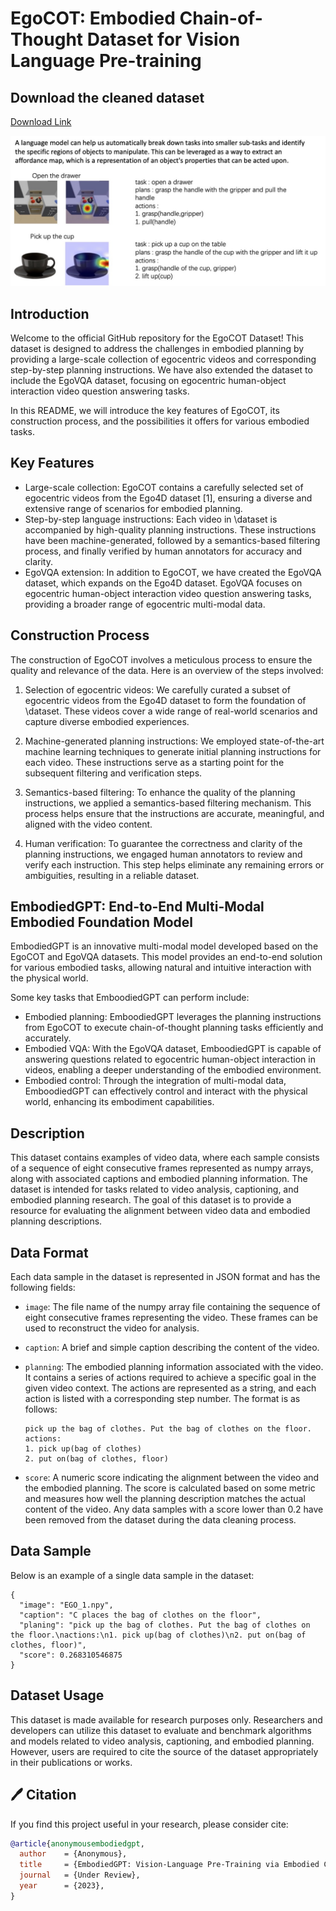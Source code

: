 # EgoCOT: Embodied Chain-of-Thought Dataset for Vision Language Pre-training

## Download the cleaned dataset
[Download Link](https://drive.google.com/drive/folders/1d30x7S5MTz85JuqJcacQpp97T6Z2nbMt?usp=sharing)

![Main Figure](https://github.com/EmbodiedGPT/EgoCOT_Dataset/blob/main/assest/egocot_frame.jpg)


## Introduction
Welcome to the official GitHub repository for the EgoCOT Dataset! This dataset is designed to address the challenges in embodied planning by providing a large-scale collection of egocentric videos and corresponding step-by-step planning instructions. We have also extended the dataset to include the EgoVQA dataset, focusing on egocentric human-object interaction video question answering tasks. 

In this README, we will introduce the key features of EgoCOT, its construction process, and the possibilities it offers for various embodied tasks. 

## Key Features
- Large-scale collection: EgoCOT contains a carefully selected set of egocentric videos from the Ego4D dataset [1], ensuring a diverse and extensive range of scenarios for embodied planning.
- Step-by-step language instructions: Each video in \dataset is accompanied by high-quality planning instructions. These instructions have been machine-generated, followed by a semantics-based filtering process, and finally verified by human annotators for accuracy and clarity.
- EgoVQA extension: In addition to EgoCOT, we have created the EgoVQA dataset, which expands on the Ego4D dataset. EgoVQA focuses on egocentric human-object interaction video question answering tasks, providing a broader range of egocentric multi-modal data.

## Construction Process
The construction of EgoCOT involves a meticulous process to ensure the quality and relevance of the data. Here is an overview of the steps involved:

1. Selection of egocentric videos: We carefully curated a subset of egocentric videos from the Ego4D dataset to form the foundation of \dataset. These videos cover a wide range of real-world scenarios and capture diverse embodied experiences.

2. Machine-generated planning instructions: We employed state-of-the-art machine learning techniques to generate initial planning instructions for each video. These instructions serve as a starting point for the subsequent filtering and verification steps.

3. Semantics-based filtering: To enhance the quality of the planning instructions, we applied a semantics-based filtering mechanism. This process helps ensure that the instructions are accurate, meaningful, and aligned with the video content.

4. Human verification: To guarantee the correctness and clarity of the planning instructions, we engaged human annotators to review and verify each instruction. This step helps eliminate any remaining errors or ambiguities, resulting in a reliable dataset.

## EmbodiedGPT: End-to-End Multi-Modal Embodied Foundation Model
EmbodiedGPT is an innovative multi-modal model developed based on the EgoCOT and EgoVQA datasets. This model provides an end-to-end solution for various embodied tasks, allowing natural and intuitive interaction with the physical world.

Some key tasks that EmboodiedGPT can perform include:
- Embodied planning: EmboodiedGPT leverages the planning instructions from EgoCOT to execute chain-of-thought planning tasks efficiently and accurately.
- Embodied VQA: With the EgoVQA dataset, EmboodiedGPT is capable of answering questions related to egocentric human-object interaction in videos, enabling a deeper understanding of the embodied environment.
- Embodied control: Through the integration of multi-modal data, EmboodiedGPT can effectively control and interact with the physical world, enhancing its embodiment capabilities.


## Description

This dataset contains examples of video data, where each sample consists of a sequence of eight consecutive frames represented as numpy arrays, along with associated captions and embodied planning information. The dataset is intended for tasks related to video analysis, captioning, and embodied planning research. The goal of this dataset is to provide a resource for evaluating the alignment between video data and embodied planning descriptions.

## Data Format

Each data sample in the dataset is represented in JSON format and has the following fields:

- `image`: The file name of the numpy array file containing the sequence of eight consecutive frames representing the video. These frames can be used to reconstruct the video for analysis.
- `caption`: A brief and simple caption describing the content of the video.
- `planning`: The embodied planning information associated with the video. It contains a series of actions required to achieve a specific goal in the given video context. The actions are represented as a string, and each action is listed with a corresponding step number. The format is as follows:

  ```
  pick up the bag of clothes. Put the bag of clothes on the floor.
  actions:
  1. pick up(bag of clothes)
  2. put on(bag of clothes, floor)
  ```

- `score`: A numeric score indicating the alignment between the video and the embodied planning. The score is calculated based on some metric and measures how well the planning description matches the actual content of the video. Any data samples with a score lower than 0.2 have been removed from the dataset during the data cleaning process.

## Data Sample

Below is an example of a single data sample in the dataset:

```
{
  "image": "EGO_1.npy",
  "caption": "C places the bag of clothes on the floor",
  "planing": "pick up the bag of clothes. Put the bag of clothes on the floor.\nactions:\n1. pick up(bag of clothes)\n2. put on(bag of clothes, floor)",
  "score": 0.268310546875
}
```

## Dataset Usage

This dataset is made available for research purposes only. Researchers and developers can utilize this dataset to evaluate and benchmark algorithms and models related to video analysis, captioning, and embodied planning. However, users are required to cite the source of the dataset appropriately in their publications or works.



## 🖊️ Citation

If you find this project useful in your research, please consider cite:

```BibTeX
@article{anonymousembodiedgpt,
  author    = {Anonymous},
  title     = {EmbodiedGPT: Vision-Language Pre-Training via Embodied Chain of Thought},
  journal   = {Under Review},
  year      = {2023},
}
```

